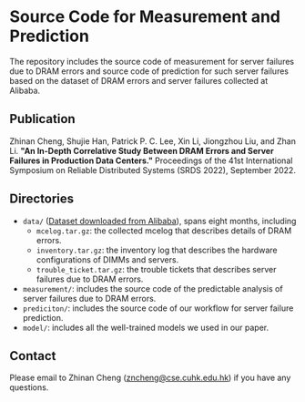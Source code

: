 # Source Code for Measurement and Prediction
The repository includes the source code of measurement for server failures due to DRAM errors and source code of prediction for such server failures based on the dataset of DRAM errors and server failures collected at Alibaba.

## Publication
Zhinan Cheng, Shujie Han, Patrick P. C. Lee, Xin Li, Jiongzhou Liu, and Zhan Li.
**"An In-Depth Correlative Study Between DRAM Errors and Server Failures in Production Data Centers."**
Proceedings of the 41st International Symposium on Reliable Distributed Systems (SRDS 2022), September 2022.

## Directories
+ `data/` ([Dataset downloaded from Alibaba](https://github.com/alibaba-edu/dcbrain/tree/master/dramdata)), spans eight months, including
	+ `mcelog.tar.gz`: the collected mcelog that describes details of DRAM errors.
	+ `inventory.tar.gz`: the inventory log that describes the hardware configurations of DIMMs and servers.
	+ `trouble_ticket.tar.gz`: the trouble tickets that describes server failures due to DRAM errors.
+ `measurement/`: includes the source code of the predictable analysis of server failures due to DRAM errors.
+ `prediciton/`: includes the source code of our workflow for server failure prediction.
+ `model/`: includes all the well-trained models we used in our paper.

## Contact
Please email to Zhinan Cheng (zncheng@cse.cuhk.edu.hk) if you have any questions.

